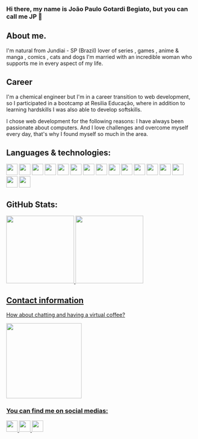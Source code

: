 ### Hi there, my name is João Paulo Gotardi Begiato, but you can call me JP 👋

## About me.

I'm natural from Jundiai - SP (Brazil) lover of series , games , anime & manga , comics , cats and dogs I'm married with an incredible woman who supports me in every aspect of my life.

## Career

I'm a chemical engineer but I'm in a career transition to web development, so I participated in a bootcamp at Resilia Educação, where in addition to learning hardskills I was also able to develop softskills.   

I chose web development for the following reasons: I have always been passionate about computers. And I love challenges and overcome myself every day, that's why I found myself so much in the area.

## Languages & technologies:

<div>
    <img width="30 px" src="https://cdn.jsdelivr.net/gh/devicons/devicon/icons/javascript/javascript-plain.svg" />
    <img width="30 px" src="https://cdn.jsdelivr.net/gh/devicons/devicon/icons/nodejs/nodejs-original.svg" />
    <img width="30 px" src="https://cdn.jsdelivr.net/gh/devicons/devicon/icons/html5/html5-original-wordmark.svg" />
    <img width="30 px" src="https://cdn.jsdelivr.net/gh/devicons/devicon/icons/css3/css3-original-wordmark.svg" />
    <img width="30 px" src="https://cdn.jsdelivr.net/gh/devicons/devicon/icons/mysql/mysql-original-wordmark.svg" />
    <img width="30 px" src="https://cdn.jsdelivr.net/gh/devicons/devicon/icons/sqlite/sqlite-original-wordmark.svg" />
    <img width="30 px" src="https://cdn.jsdelivr.net/gh/devicons/devicon/icons/jquery/jquery-original-wordmark.svg" />
    <img width="30 px" src="https://cdn.jsdelivr.net/gh/devicons/devicon/icons/bootstrap/bootstrap-original-wordmark.svg" />
    <img width="30 px" src="https://cdn.jsdelivr.net/gh/devicons/devicon/icons/git/git-original-wordmark.svg" />
    <img width="30 px" src="https://cdn.jsdelivr.net/gh/devicons/devicon/icons/github/github-original-wordmark.svg" />
    <img width="30 px" src="https://cdn.jsdelivr.net/gh/devicons/devicon/icons/heroku/heroku-original-wordmark.svg" />
    <img width="30 px" src="https://cdn.jsdelivr.net/gh/devicons/devicon/icons/jest/jest-plain.svg" />
    <img width="30 px" src="https://cdn.jsdelivr.net/gh/devicons/devicon/icons/npm/npm-original-wordmark.svg" />
    <img width="30 px" src="https://cdn.jsdelivr.net/gh/devicons/devicon/icons/python/python-original-wordmark.svg" />
    <img width="30 px" src="https://cdn.jsdelivr.net/gh/devicons/devicon/icons/react/react-original-wordmark.svg" />
    <img width="30 px" src="https://cdn.jsdelivr.net/gh/devicons/devicon/icons/vscode/vscode-original-wordmark.svg" />
</div>

## GitHub Stats:

<div>
  <a href="https://github.com/Joao-P-G-Begiato">
    <img height="180em" src="https://github-readme-stats.vercel.app/api/top-langs/?username=Joao-P-G-Begiato&layout=compact&langs_count=7&theme=dracula"/>
    <img height="180em" src="https://github-readme-stats.vercel.app/api?username=Joao-P-G-Begiato&show_icons=true&theme=dracula&include_all_commits=true&count_private=true"/>
</div>

## Contact information
  How about chatting and having a virtual coffee?   
  <div>
  <img width="200 px" src="https://user-images.githubusercontent.com/102306068/222963781-bff907e5-2d5c-4eb4-8764-1e52a9a9568d.png"> 
</div>
  
  ### You can find me on social medias:
  <a href="https://www.linkedin.com/in/joaopgbegiato">
    <img width="30 px" src="https://cdn.jsdelivr.net/gh/devicons/devicon/icons/linkedin/linkedin-original.svg" />
</a>
<a href="mailto:jpbegiato@hotmail.com">
    <img width="30 px" src="https://img.icons8.com/color/512/ms-outlook.png">
</a>
<a href="https://www.instagram.com/joaobegiato/">
    <img width="30 px" src="https://png.pngtree.com/png-vector/20221018/ourmid/pngtree-instagram-social-platform-icon-png-image_6315976.png">
</a>
  


<!--
**Joao-P-G-Begiato/Joao-P-G-Begiato** is a ✨ _special_ ✨ repository because its `README.md` (this file) appears on your GitHub profile.

Here are some ideas to get you started:

- 🔭 I’m currently working on ...
- 🌱 I’m currently learning ...
- 👯 I’m looking to collaborate on ...
- 🤔 I’m looking for help with ...
- 💬 Ask me about ...
- 📫 How to reach me: ...
- 😄 Pronouns: ...
- ⚡ Fun fact: ...
-->

